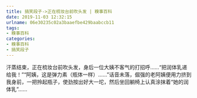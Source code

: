 ```yaml
---
title: 搞笑段子->正在梳妆台前吹头发 | 糗事百科
date: 2019-11-03 12:32:15
urlname: 06e30235c02a3baaefbe429baabccb11
tags: 
- 糗事百科
categories:
- 糗事百科
- 搞笑段子
---
```

汗蒸结束，正在梳妆台前吹头发，身后一位大姨不客气的打招呼……“把润体乳递给我！”“阿姨，这是弹力素（瓶体一样）……”话音未落，倔强的老阿姨便用力挤到我身前，一把拎起瓶子，使劲按出好大一坨，然后坐回躺椅上认真涂抹着“她的润体乳”……



